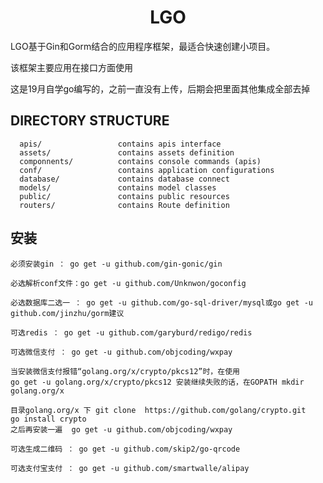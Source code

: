 <p align="center">
    <h1 align="center">LGO</h1>
</p>
LGO基于Gin和Gorm结合的应用程序框架，最适合快速创建小项目。

该框架主要应用在接口方面使用

这是19月自学go编写的，之前一直没有上传，后期会把里面其他集成全部去掉

DIRECTORY STRUCTURE
-------------------

      apis/                 contains apis interface
      assets/               contains assets definition
      componnents/          contains console commands (apis)
      conf/                 contains application configurations
      database/             contains database connect
      models/               contains model classes
      public/               contains public resources
      routers/              contains Route definition

 安装
-------------------


    必须安装gin ： go get -u github.com/gin-gonic/gin

    必选解析conf文件：go get -u github.com/Unknwon/goconfig

    必选数据库二选一 ： go get -u github.com/go-sql-driver/mysql或go get -u github.com/jinzhu/gorm建议

    可选redis ： go get -u github.com/garyburd/redigo/redis

    可选微信支付 ： go get -u github.com/objcoding/wxpay

    当安装微信支付报错“golang.org/x/crypto/pkcs12”时，在使用
    go get -u golang.org/x/crypto/pkcs12 安装继续失败的话，在GOPATH mkdir golang.org/x
    
    目录golang.org/x 下 git clone  https://github.com/golang/crypto.git
    go install crypto
    之后再安装一遍  go get -u github.com/objcoding/wxpay
    
    可选生成二维码 ： go get -u github.com/skip2/go-qrcode

    可选支付宝支付 ： go get -u github.com/smartwalle/alipay
